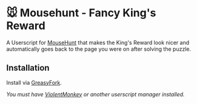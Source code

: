 # 🐭️ Mousehunt - Fancy King's Reward

A Userscript for [MouseHunt](https://mousehuntgame.com) that makes the King's Reward look nicer and automatically goes back to the page you were on after solving the puzzle.

## Installation

Install via [GreasyFork](https://greasyfork.org/en/scripts/459629-mousehunt-fancy-king-s-reward).

*You must have [ViolentMonkey](https://violentmonkey.github.io/) or another userscript manager installed.*
